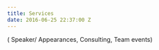 ```yaml
---
title: Services
date: 2016-06-25 22:37:00 Z
---
```


( Speaker/ Appearances, Consulting, Team events)